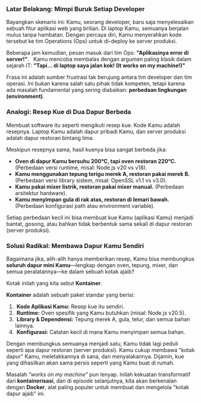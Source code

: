 
### Latar Belakang: Mimpi Buruk Setiap Developer
Bayangkan skenario ini: Kamu, seorang developer, baru saja menyelesaikan sebuah fitur aplikasi web yang brilian. Di laptop Kamu, semuanya berjalan mulus tanpa hambatan. Dengan percaya diri, Kamu menyerahkan kode tersebut ke tim Operations (Ops) untuk di-deploy ke server produksi.  

Beberapa jam kemudian, pesan masuk dari tim Ops: **"Aplikasinya error di server!"**.  
Kamu mencoba membalas dengan argumen paling klasik dalam sejarah IT: **"Tapi... di laptop saya jalan kok! (It works on my machine!)"**

Frasa ini adalah sumber frustrasi tak berujung antara tim developer dan tim operasi. Ini bukan karena salah satu pihak tidak kompeten, tetapi karena ada masalah fundamental yang sering diabaikan: **perbedaan lingkungan (environment)**.
### Analogi: Resep Kue di Dua Dapur Berbeda
Membuat software itu seperti mengikuti resep kue. Kode Kamu adalah resepnya. Laptop Kamu adalah dapur pribadi Kamu, dan server produksi adalah dapur restoran bintang lima.

Meskipun resepnya sama, hasil kuenya bisa sangat berbeda jika:

* **Oven di dapur Kamu bersuhu 200°C, tapi oven restoran 220°C.** (Perbedaan versi runtime, misal: Node.js v20 vs v18).
* **Kamu menggunakan tepung terigu merek A, restoran pakai merek B.** (Perbedaan versi library sistem, misal: OpenSSL v1.1 vs v3.0).
* **Kamu pakai mixer listrik, restoran pakai mixer manual.** (Perbedaan arsitektur hardware).
* **Kamu menyimpan gula di rak atas, restoran di lemari bawah.** (Perbedaan konfigurasi path atau environment variable).

Setiap perbedaan kecil ini bisa membuat kue Kamu (aplikasi Kamu) menjadi bantat, gosong, atau bahkan tidak berbentuk sama sekali di dapur restoran (server produksi).
### Solusi Radikal: Membawa Dapur Kamu Sendiri
Bagaimana jika, alih-alih hanya memberikan resep, Kamu bisa membungkus **seluruh dapur mini Kamu**—lengkap dengan oven, tepung, mixer, dan semua peralatannya—ke dalam sebuah kotak ajaib?

Kotak inilah yang kita sebut **Kontainer**.

**Kontainer** adalah sebuah paket standar yang berisi:

1.  **Kode Aplikasi Kamu:** Resep kue itu sendiri.
2.  **Runtime:** Oven spesifik yang Kamu butuhkan (misal: Node.js v20.5).
3.  **Library & Dependensi:** Tepung merek A, gula, telur, dan semua bahan lainnya.
4.  **Konfigurasi:** Catatan kecil di mana Kamu menyimpan semua bahan.

Dengan membungkus semuanya menjadi satu, Kamu tidak lagi peduli seperti apa dapur restoran (server produksi). Kamu cukup membawa "kotak dapur" Kamu, meletakkannya di sana, dan menyalakannya. Dijamin, kue yang dihasilkan akan sama persis seperti yang Kamu buat di rumah.

Masalah *"works on my machine"* pun lenyap. Inilah kekuatan transformatif dari **kontainerisasi**, dan di episode selanjutnya, kita akan berkenalan dengan **Docker**, alat paling populer untuk membuat dan mengelola "kotak dapur ajaib" ini.